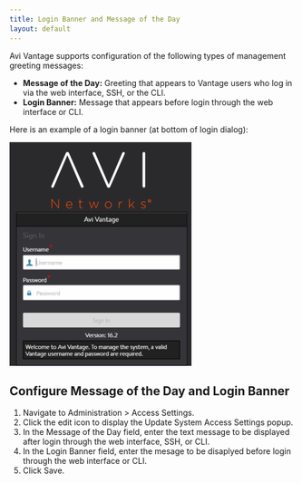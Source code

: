 ```yaml
---
title: Login Banner and Message of the Day
layout: default
---
```

Avi Vantage supports configuration of the following types of management greeting messages:

* **Message of the Day:** Greeting that appears to Vantage users who log in via the web interface, SSH, or the CLI.
* **Login Banner:** Message that appears before login through the web interface or CLI. 

Here is an example of a login banner (at bottom of login dialog):

<a href="img/banner-motd.png"><img src="img/banner-motd.png" alt="banner-motd" width="321" height="395" class="alignnone size-full wp-image-10483"></a>

## Configure Message of the Day and Login Banner

<ol> 
 <li>Navigate to Administration &gt; Access Settings.</li> 
 <li>Click the edit icon to display the Update System Access Settings popup.</li> 
 <li>In the Message of the Day field, enter the text message to be displayed after login through the web interface, SSH, or CLI.</li> 
 <li>In the Login Banner field, enter the mesage to be disaplyed before login through the web interface or CLI.</li> 
 <li>Click Save.</li> 
</ol> 